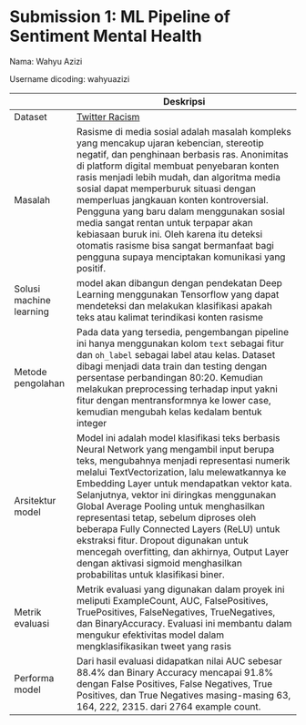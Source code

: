 # Submission 1: ML Pipeline of Sentiment Mental Health
Nama: Wahyu Azizi

Username dicoding: wahyuazizi

| | Deskripsi |
| ----------- | ----------- |
| Dataset | [Twitter Racism](https://huggingface.co/datasets/sakren/twitter_racism_dataset?library=pandas) |
| Masalah | Rasisme di media sosial adalah masalah kompleks yang mencakup ujaran kebencian, stereotip negatif, dan penghinaan berbasis ras. Anonimitas di platform digital membuat penyebaran konten rasis menjadi lebih mudah, dan algoritma media sosial dapat memperburuk situasi dengan memperluas jangkauan konten kontroversial. Pengguna yang baru dalam menggunakan sosial media sangat rentan untuk terpapar akan kebiasaan buruk ini. Oleh karena itu deteksi otomatis rasisme bisa sangat bermanfaat bagi pengguna supaya menciptakan komunikasi yang positif. |
| Solusi machine learning | model akan dibangun dengan pendekatan Deep Learning menggunakan Tensorflow yang dapat mendeteksi dan melakukan klasifikasi apakah teks atau kalimat terindikasi konten rasisme |
| Metode pengolahan | Pada data yang tersedia, pengembangan pipeline ini hanya menggunakan kolom ```text``` sebagai fitur dan ```oh_label``` sebagai label atau kelas. Dataset dibagi menjadi data train dan testing dengan persentase perbandingan 80:20. Kemudian melakukan preprocessing terhadap input yakni fitur dengan mentransformnya ke lower case, kemudian mengubah kelas kedalam bentuk integer |
| Arsitektur model | Model ini adalah model klasifikasi teks berbasis Neural Network yang mengambil input berupa teks, mengubahnya menjadi representasi numerik melalui TextVectorization, lalu melewatkannya ke Embedding Layer untuk mendapatkan vektor kata. Selanjutnya, vektor ini diringkas menggunakan Global Average Pooling untuk menghasilkan representasi tetap, sebelum diproses oleh beberapa Fully Connected Layers (ReLU) untuk ekstraksi fitur. Dropout digunakan untuk mencegah overfitting, dan akhirnya, Output Layer dengan aktivasi sigmoid menghasilkan probabilitas untuk klasifikasi biner. |
| Metrik evaluasi | Metrik evaluasi yang digunakan dalam proyek ini meliputi ExampleCount, AUC, FalsePositives, TruePositives, FalseNegatives, TrueNegatives, dan BinaryAccuracy. Evaluasi ini membantu dalam mengukur efektivitas model dalam mengklasifikasikan tweet yang rasis |
| Performa model | Dari hasil evaluasi didapatkan nilai AUC sebesar 88.4% dan Binary Accuracy mencapai 91.8% dengan False Positives, False Negatives, True Positives, dan True Negatives masing-masing 63, 164, 222, 2315. dari 2764 example count. |
